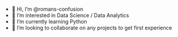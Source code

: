 - 👋 Hi, I’m @romans-confusion
- 👀 I’m interested in Data Science / Data Analytics
- 🌱 I’m currently learning Python
- 💞️ I’m looking to collaborate on any projects to get first experience 

<!---
romans-confusion/romans-confusion is a ✨ special ✨ repository because its `README.md` (this file) appears on your GitHub profile.
You can click the Preview link to take a look at your changes.
--->
